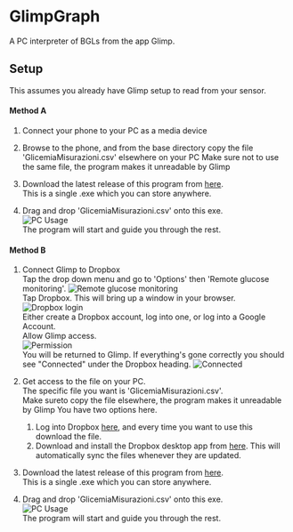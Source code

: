 # GlimpGraph
A PC interpreter of BGLs from the app Glimp.

## Setup
This assumes you already have Glimp setup to read from your sensor.

#### Method A
1. Connect your phone to your PC as a media device  

2. Browse to the phone, and from the base directory copy the file 'GlicemiaMisurazioni.csv' elsewhere on your PC
   Make sure not to use the same file, the program makes it unreadable by Glimp

3. Download the latest release of this program from [here](https://github.com/tkern0/GlimpGraph/releases).  
   This is a single .exe which you can store anywhere.

4. Drag and drop 'GlicemiaMisurazioni.csv' onto this exe.  
   ![PC Usage](https://github.com/tkern0/GlimpGraph/blob/master/Images/05%20PC%20Usage.PNG)  
   The program will start and guide you through the rest.

#### Method B
1. Connect Glimp to Dropbox  
   Tap the drop down menu and go to 'Options' then 'Remote glucose monitoring'.
   ![Remote glucose monitoring](https://github.com/tkern0/GlimpGraph/blob/master/Images/01%20Remote%20glucose%20monitoring.png)  
   Tap Dropbox. This will bring up a window in your browser.  
   ![Dropbox login](https://github.com/tkern0/GlimpGraph/blob/master/Images/02%20Dropbox%20login.png)  
   Either create a Dropbox account, log into one, or log into a Google Account.  
   Allow Glimp access.  
   ![Permission](https://github.com/tkern0/GlimpGraph/blob/master/Images/03%20Permission.png)  
   You will be returned to Glimp. If everything's gone correctly you should see "Connected" under the Dropbox heading. 
   ![Connected](https://github.com/tkern0/GlimpGraph/blob/master/Images/04%20Connected.png)  

2. Get access to the file on your PC.  
   The specific file you want is 'GlicemiaMisurazioni.csv'.  
   Make sureto copy the file elsewhere, the program makes it unreadable by Glimp 
   You have two options here.
   1. Log into Dropbox [here](https://www.dropbox.com), and every time you want to use this download the file.
   2. Download and install the Dropbox desktop app from [here](https://www.dropbox.com/download). This will automatically sync the files whenever they are updated.

3. Download the latest release of this program from [here](https://github.com/tkern0/GlimpGraph/releases).  
   This is a single .exe which you can store anywhere.

4. Drag and drop 'GlicemiaMisurazioni.csv' onto this exe.  
   ![PC Usage](https://github.com/tkern0/GlimpGraph/blob/master/Images/05%20PC%20Usage.PNG)  
   The program will start and guide you through the rest.
